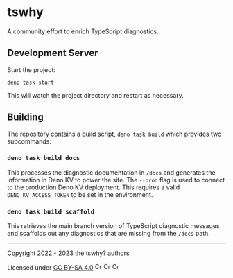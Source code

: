 # tswhy

A community effort to enrich TypeScript diagnostics.

## Development Server

Start the project:

```
deno task start
```

This will watch the project directory and restart as necessary.

## Building

The repository contains a build script, `deno task build` which provides two
subcommands:

### `deno task build docs`

This processes the diagnostic documentation in `/docs` and generates the
information in Deno KV to power the site. The `--prod` flag is used to connect
to the production Deno KV deployment. This requires a valid
`DENO_KV_ACCESS_TOKEN` to be set in the environment.

### `deno task build scaffold`

This retrieves the main branch version of TypeScript diagnostic messages and
scaffolds out any diagnostics that are missing from the `/docs` path.

---

Copyright 2022 - 2023 the tswhy? authors

Licensed under
[CC BY-SA 4.0](http://creativecommons.org/licenses/by-sa/4.0/?ref=chooser-v1)
<img src="https://mirrors.creativecommons.org/presskit/icons/cc.svg?ref=chooser-v1" height="16" width="16" alt="Create Commons Logo" />
<img src="https://mirrors.creativecommons.org/presskit/icons/by.svg?ref=chooser-v1" height="16" width="16" alt="Creative Commons Attribution Logo" />
<img src="https://mirrors.creativecommons.org/presskit/icons/sa.svg?ref=chooser-v1" height="16" width="16" alt="Creative Commons Share Alike Logo" />
